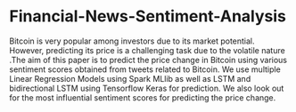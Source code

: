 # Financial-News-Sentiment-Analysis

Bitcoin is very popular among investors due to its market potential. However, predicting its price is a challenging task due to the volatile nature .The aim of this paper is to predict the price change in Bitcoin using various sentiment scores obtained from tweets related to Bitcoin. We use multiple Linear Regression Models using Spark MLlib as well as LSTM and bidirectional LSTM using Tensorflow Keras for prediction. We also look out for the most influential sentiment scores for predicting the price change.   
